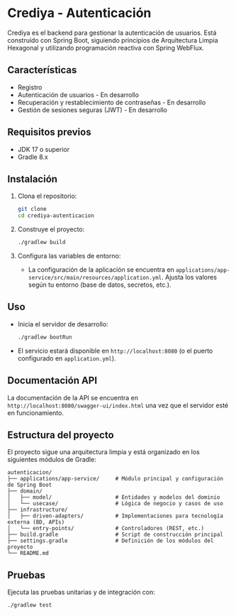 # Crediya - Autenticación

Crediya es el backend para gestionar la autenticación de usuarios. Está construido con Spring Boot, siguiendo principios
de Arquitectura Limpia Hexagonal y utilizando programación reactiva con Spring WebFlux.

## Características

- Registro
- Autenticación de usuarios - En desarrollo
- Recuperación y restablecimiento de contraseñas - En desarrollo
- Gestión de sesiones seguras (JWT) - En desarrollo

## Requisitos previos

- JDK 17 o superior
- Gradle 8.x

## Instalación

1. Clona el repositorio:
   ```bash
   git clone 
   cd crediya-autenticacion
   ```

2. Construye el proyecto:
   ```bash
   ./gradlew build
   ```

3. Configura las variables de entorno:
    - La configuración de la aplicación se encuentra en `applications/app-service/src/main/resources/application.yml`.
      Ajusta los valores según tu entorno (base de datos, secretos, etc.).

## Uso

- Inicia el servidor de desarrollo:
  ```bash
  ./gradlew bootRun
  ```
- El servicio estará disponible en `http://localhost:8080` (o el puerto configurado en `application.yml`).

## Documentación API

La documentación de la API se encuentra en `http://localhost:8080/swagger-ui/index.html` una vez que el servidor esté en
funcionamiento.

## Estructura del proyecto

El proyecto sigue una arquitectura limpia y está organizado en los siguientes módulos de Gradle:

```
autenticacion/
├── applications/app-service/     # Módulo principal y configuración de Spring Boot
├── domain/
│   ├── model/                    # Entidades y modelos del dominio
│   └── usecase/                  # Lógica de negocio y casos de uso
├── infrastructure/
│   ├── driven-adapters/          # Implementaciones para tecnología externa (BD, APIs)
│   └── entry-points/             # Controladores (REST, etc.)
├── build.gradle                  # Script de construcción principal
├── settings.gradle               # Definición de los módulos del proyecto
└── README.md
```

## Pruebas

Ejecuta las pruebas unitarias y de integración con:

```bash
./gradlew test
```
